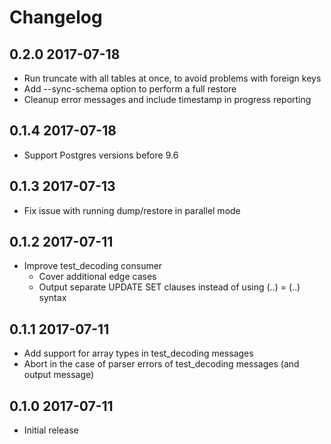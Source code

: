 # Changelog

## 0.2.0      2017-07-18

* Run truncate with all tables at once, to avoid problems with foreign keys
* Add --sync-schema option to perform a full restore
* Cleanup error messages and include timestamp in progress reporting


## 0.1.4      2017-07-18

* Support Postgres versions before 9.6


## 0.1.3      2017-07-13

* Fix issue with running dump/restore in parallel mode


## 0.1.2      2017-07-11

* Improve test_decoding consumer
  - Cover additional edge cases
  - Output separate UPDATE SET clauses instead of using (..) = (..) syntax


## 0.1.1      2017-07-11

* Add support for array types in test_decoding messages
* Abort in the case of parser errors of test_decoding messages (and output message)


## 0.1.0      2017-07-11

* Initial release
